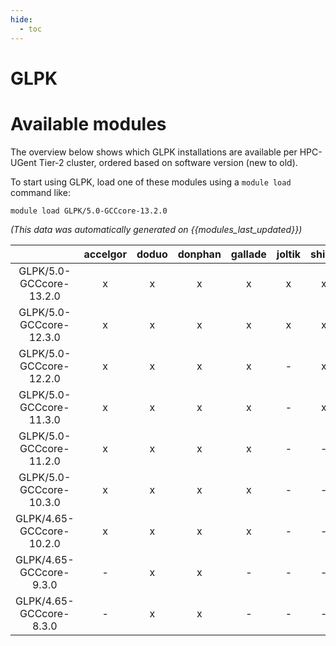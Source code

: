 ```yaml
---
hide:
  - toc
---
```


GLPK
====

# Available modules


The overview below shows which GLPK installations are available per HPC-UGent Tier-2 cluster, ordered based on software version (new to old).

To start using GLPK, load one of these modules using a `module load` command like:

```shell
module load GLPK/5.0-GCCcore-13.2.0
```

*(This data was automatically generated on {{modules_last_updated}})*  

| |accelgor|doduo|donphan|gallade|joltik|shinx|skitty|
| :---: | :---: | :---: | :---: | :---: | :---: | :---: | :---: |
|GLPK/5.0-GCCcore-13.2.0|x|x|x|x|x|x|x|
|GLPK/5.0-GCCcore-12.3.0|x|x|x|x|x|x|x|
|GLPK/5.0-GCCcore-12.2.0|x|x|x|x|-|x|-|
|GLPK/5.0-GCCcore-11.3.0|x|x|x|x|-|x|-|
|GLPK/5.0-GCCcore-11.2.0|x|x|x|x|-|-|-|
|GLPK/5.0-GCCcore-10.3.0|x|x|x|x|-|-|-|
|GLPK/4.65-GCCcore-10.2.0|x|x|x|x|-|-|-|
|GLPK/4.65-GCCcore-9.3.0|-|x|x|-|-|-|-|
|GLPK/4.65-GCCcore-8.3.0|-|x|x|-|-|-|-|
